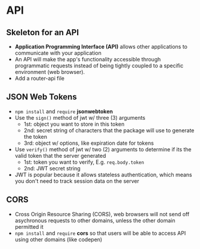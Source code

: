 # API

## Skeleton for an API

- **Application Programming Interface (API)** allows other applications to communicate with your application
- An API will make the app's functionality accessible through programmatic requests instead of being tightly coupled to a specific environment (web browser).
- Add a router-api file


## JSON Web Tokens

- `npm install` and `require` **jsonwebtoken**
- Use the `sign()` method of jwt w/ three (3) arguments
  - 1st: object you want to store in this token
  - 2nd: secret string of characters that the package will use to generate the token
  - 3rd: object w/ options, like expiration date for tokens
- Use `verify()` method of jwt w/ two (2) arguments to determine if its the valid token that the server generated
  - 1st: token you want to verify, E.g. `req.body.token`
  - 2nd: JWT secret string
- JWT is popular because it allows stateless authentication, which means you don't need to track session data on the server


## CORS

- Cross Origin Resource Sharing (CORS), web browsers will not send off asychronous requests to other domains, unless the other domain permitted it
- `npm install` and `require` **cors** so that users will be able to access API using other domains (like codepen)
